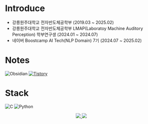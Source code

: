 # Introduce

- 강릉원주대학교 전자반도체공학부 (2019.03 ~ 2025.02)
- 강릉원주대학교 전자반도체공학부 LMAP(Laboratoy Machine Auditory Perception) 학부연구생 (2024.01 ~ 2024.07)
- 네이버 Boostcamp AI Tech(NLP Domain) 7기 (2024.07 ~ 2025.02)



# Notes
![Obsidian](https://img.shields.io/badge/Obsidian-%23483699.svg?style=for-the-badge&logo=obsidian&logoColor=white)
[![Tistory](https://img.shields.io/badge/Tistory-000000?style=for-the-badge&logo=Tistory&logoColor=white)](https://dailyreord.tistory.com/m/?fbclid=PAAaYCvpx2K65tX_HJHIweCvNgcrvX5UQmvWiWXV7lCDMJbp1NA-5Vq6LBmkY)



# Stack

![C](https://img.shields.io/badge/C-A8B9CC?style=for-the-badge&logo=C&logoColor=white)
![Python](https://img.shields.io/badge/Python-3776AB?style=for-the-badge&logo=Python&logoColor=white)



<div align=center>
  <a href="mailto:ghdtjdwo5@gmail.com">
    <img src="https://img.shields.io/badge/Gmail-EA4335?style=for-the-badge&logo=Gmail&logoColor=white">
  </a>
  <a href="[https:](https://www.linkedin.com/in/onny-t-0769282b8/)">
    <img src="https://img.shields.io/badge/LinkedIn-0A66C2?style=for-the-badge&logo=LinkedIn&logoColor=white">
  </a>
</div>


<!--
**koreannn/koreannn** is a ✨ _special_ ✨ repository because its `README.md` (this file) appears on your GitHub profile.

Here are some ideas to get you started:

- 🔭 I’m currently working on ...
- 🌱 I’m currently learning ...
- 👯 I’m looking to collaborate on ...
- 🤔 I’m looking for help with ...
- 💬 Ask me about ...
- 📫 How to reach me: ...
- 😄 Pronouns: ...
- ⚡ Fun fact: ...
-->
